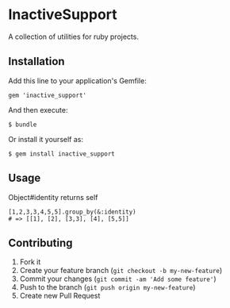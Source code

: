 # InactiveSupport

A collection of utilities for ruby projects. 

## Installation

Add this line to your application's Gemfile:

    gem 'inactive_support'

And then execute:

    $ bundle

Or install it yourself as:

    $ gem install inactive_support

## Usage

Object#identity
returns self
    
    [1,2,3,3,4,5,5].group_by(&:identity)
    # => [[1], [2], [3,3], [4], [5,5]]

## Contributing

1. Fork it
2. Create your feature branch (`git checkout -b my-new-feature`)
3. Commit your changes (`git commit -am 'Add some feature'`)
4. Push to the branch (`git push origin my-new-feature`)
5. Create new Pull Request
